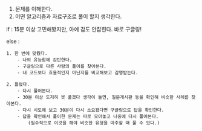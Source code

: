 1. 문제를 이해한다.
2. 어떤 알고리즘과 자료구조로 풀이 할지 생각한다.

if : 15분 이상 고민해봤지만, 아예 감도 안잡힌다. 바로 구글링!

else :

    1. 한 번에 맞췄다.
        - 나의 유능함에 감탄한다.
        - 구글링으로 다른 사람의 풀이를 찾아본다.
        - 내 코드보다 효율적인지 아닌지를 비교해보고 감명받는다.

    2. 틀렸다.
        - 다시 풀어본다.
        - 30분 이상 도저히 못 풀겠다 생각이 들면, 질문게시판 등을 확인해 비슷한 사례를 찾아본다.
        - 다시 시도해 보고 30분이 다시 소요됐다면 구글링으로 답을 확인한다.
        - 답을 확인해서 풀이한 문제는 따로 모아놓고 나중에 다시 풀어본다.
            (필수적으로 이것을 해야 비슷한 유형을 마주할 때 풀 수 있다.)